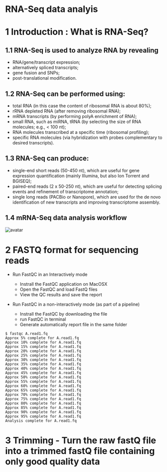 RNA-Seq data analyis
====================

# 1 Introduction : What is RNA-Seq?

## 1.1 RNA-Seq is used to analyze RNA by revealing

* RNA/gene/transcript expression;
* alternatively spliced transcripts;
* gene fusion and SNPs;
* post-translational modification.

## 1.2 RNA-Seq can be performed using:

* total RNA (in this case the content of ribosomal RNA is about 80%);
* rRNA depleted RNA (after removing ribosomal RNA);
* mRNA transcripts (by performing polyA enrichment of RNA);
* small RNA, such as miRNA, tRNA (by selecting the size of RNA molecules; e.g., < 100 nt);
* RNA molecules transcribed at a specific time (ribosomal profiling);
* specific RNA molecules (via hybridization with probes complementary to desired transcripts).

## 1.3 RNA-Seq can produce:

* single-end short reads (50-450 nt), which are useful for gene expression quantification (mainly Illumina, but also Ion Torrent and BGISEQ);
* paired-end reads (2 x 50-250 nt), which are useful for detecting splicing events and refinement of transcriptome annotation;
* single long reads (PACBio or Nanopore), which are used for the de novo identification of new transcripts and improving transcriptome assembly.

## 1.4 mRNA-Seq data analysis workflow

![avatar](https://biocorecrg.github.io/RNAseq_course_2019/images/RNAseq_workflow.png)

# 2 FASTQ format for sequencing reads

* Run FastQC in an Interactively mode

    * Instrall the FastQC application on MacOSX
    * Open the FastQC and load FastQ files
    * View the QC results and save the report

* Run FastQC in a non-interactively mode (as part of a pipeline)

    * Instrall the FastQC by downloading the file
    * run FastQC in terminal
    * Generate automatically report file in the same folder
    
```
$ fastqc A.read1.fq
Approx 5% complete for A.read1.fq
Approx 10% complete for A.read1.fq
Approx 15% complete for A.read1.fq
Approx 20% complete for A.read1.fq
Approx 25% complete for A.read1.fq
Approx 30% complete for A.read1.fq
Approx 35% complete for A.read1.fq
Approx 40% complete for A.read1.fq
Approx 45% complete for A.read1.fq
Approx 50% complete for A.read1.fq
Approx 55% complete for A.read1.fq
Approx 60% complete for A.read1.fq
Approx 65% complete for A.read1.fq
Approx 70% complete for A.read1.fq
Approx 75% complete for A.read1.fq
Approx 80% complete for A.read1.fq
Approx 85% complete for A.read1.fq
Approx 90% complete for A.read1.fq
Approx 95% complete for A.read1.fq
Analysis complete for A.read1.fq
```

# 3 Trimming - Turn the raw fastQ file into a trimmed fastQ file containing only good quality data
































